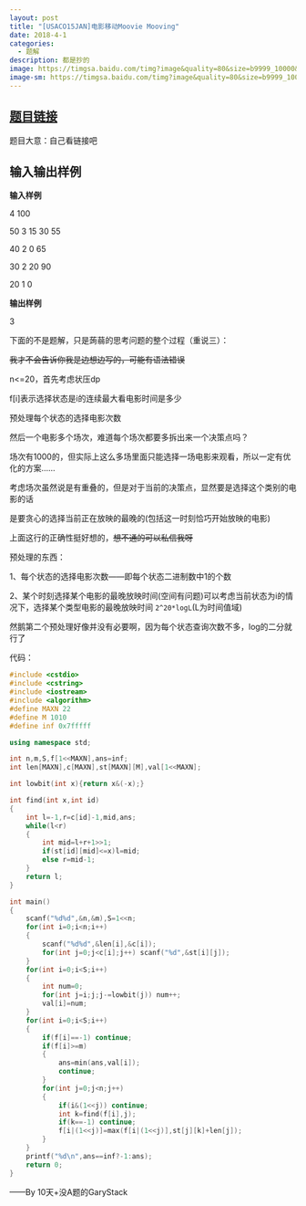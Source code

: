 ```yaml
---
layout: post
title: "[USACO15JAN]电影移动Moovie Mooving"
date: 2018-4-1
categories:
  - 题解
description: 都是抄的
image: https://timgsa.baidu.com/timg?image&quality=80&size=b9999_10000&sec=1519729439396&di=7691f661fa5418c0290c9d808e5af748&imgtype=0&src=http%3A%2F%2Fpic1.win4000.com%2Fwallpaper%2Fc%2F573c1c3b6ba33.jpg
image-sm: https://timgsa.baidu.com/timg?image&quality=80&size=b9999_10000&sec=1519729439396&di=7691f661fa5418c0290c9d808e5af748&imgtype=0&src=http%3A%2F%2Fpic1.win4000.com%2Fwallpaper%2Fc%2F573c1c3b6ba33.jpg
---
```



## [ 题目链接](https://www.luogu.org/problemnew/show/P3118)

题目大意：自己看链接吧

## 输入输出样例

**输入样例**

4 100 

50 3 15 30 55 

40 2 0 65 

30 2 20 90 

20 1 0 

**输出样例**

3

下面的不是题解，只是蒟蒻的思考问题的整个过程（重说三）：

~~我才不会告诉你我是边想边写的，可能有语法错误~~

n<=20，首先考虑状压dp

f[i]表示选择状态是i的连续最大看电影时间是多少

预处理每个状态的选择电影次数

然后一个电影多个场次，难道每个场次都要多拆出来一个决策点吗？

场次有1000的，但实际上这么多场里面只能选择一场电影来观看，所以一定有优化的方案……

考虑场次虽然说是有重叠的，但是对于当前的决策点，显然要是选择这个类别的电影的话

是要贪心的选择当前正在放映的最晚的(包括这一时刻恰巧开始放映的电影)

上面这行的正确性挺好想的，~~想不通的可以私信我呀~~

预处理的东西：

1、每个状态的选择电影次数——即每个状态二进制数中1的个数

2、某个时刻选择某个电影的最晚放映时间(空间有问题)可以考虑当前状态为i的情况下，选择某个类型电影的最晚放映时间 `2^20*logL`(L为时间值域)

然鹅第二个预处理好像并没有必要啊，因为每个状态查询次数不多，log的二分就行了

代码：

```cpp
#include <cstdio>
#include <cstring>
#include <iostream>
#include <algorithm>
#define MAXN 22
#define M 1010
#define inf 0x7fffff

using namespace std;

int n,m,S,f[1<<MAXN],ans=inf;
int len[MAXN],c[MAXN],st[MAXN][M],val[1<<MAXN];

int lowbit(int x){return x&(-x);}

int find(int x,int id)
{
	int l=-1,r=c[id]-1,mid,ans;
	while(l<r)
	{
		int mid=l+r+1>>1;
		if(st[id][mid]<=x)l=mid;
		else r=mid-1;
	}
	return l;
}

int main()
{
	scanf("%d%d",&n,&m),S=1<<n;
	for(int i=0;i<n;i++)
	{
		scanf("%d%d",&len[i],&c[i]);
		for(int j=0;j<c[i];j++) scanf("%d",&st[i][j]);
	}
	for(int i=0;i<S;i++)
	{
		int num=0;
		for(int j=i;j;j-=lowbit(j)) num++;
		val[i]=num;
	}
	for(int i=0;i<S;i++)
	{
		if(f[i]==-1) continue;
		if(f[i]>=m)
		{
			ans=min(ans,val[i]);
			continue;
		}
		for(int j=0;j<n;j++)
		{
			if(i&(1<<j)) continue;
			int k=find(f[i],j);
			if(k==-1) continue;
			f[i|(1<<j)]=max(f[i|(1<<j)],st[j][k]+len[j]);
		}
	}
	printf("%d\n",ans==inf?-1:ans);
	return 0;
}
```

——By 10天+没A题的GaryStack

